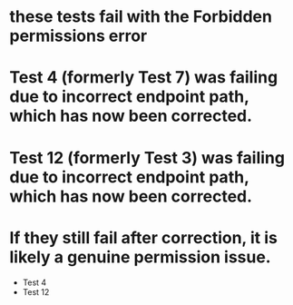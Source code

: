 # these tests fail with the Forbidden permissions error
# Test 4 (formerly Test 7) was failing due to incorrect endpoint path, which has now been corrected.
# Test 12 (formerly Test 3) was failing due to incorrect endpoint path, which has now been corrected.
# If they still fail after correction, it is likely a genuine permission issue.
- Test 4
- Test 12
